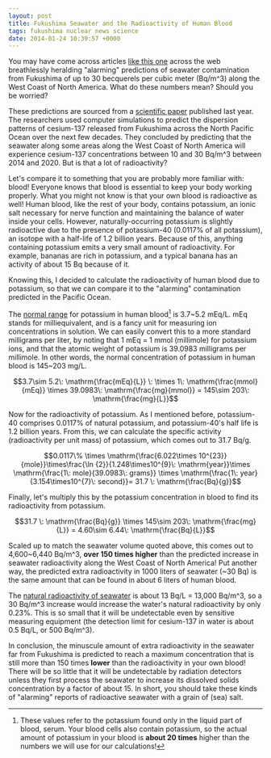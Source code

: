 ```yaml
---
layout: post
title: Fukushima Seawater and the Radioactivity of Human Blood
tags: fukushima nuclear news science
date: 2014-01-24 10:39:57 +0000
---
```


You may have come across articles [like this
one](http://www.naturalnews.com/043585_fukushima_radiation_pacific_ocean_marine_science_organization.html)
across the web breathlessly heralding "alarming" predictions of seawater
contamination from Fukushima of up to 30 becquerels per cubic meter
(Bq/m^3) along the West Coast of North America. What do these numbers
mean? Should you be worried?

<!--more-->

These predictions are sourced from a [scientific
paper](http://www.sciencedirect.com/science/article/pii/S096706371300112X)
published last year. The researchers used computer simulations to
predict the dispersion patterns of cesium-137 released from Fukushima
across the North Pacific Ocean over the next few decades. They concluded
by predicting that the seawater along some areas along the West Coast of
North America will experience cesium-137 concentrations between 10 and
30 Bq/m^3 between 2014 and 2020. But is that a lot of radioactivity?

Let's compare it to something that you are probably more familiar with:
blood! Everyone knows that blood is essential to keep your body working
properly. What you might not know is that your own blood is radioactive
as well! Human blood, like the rest of your body, contains potassium, an
ionic salt necessary for nerve function and maintaining the balance of
water inside your cells. However, naturally-occurring potassium is
slightly radioactive due to the presence of potassium-40 (0.0117% of all
potassium), an isotope with a half-life of 1.2 billion years. Because of
this, anything containing potassium emits a very small amount of
radioactivity. For example, bananas are rich in potassium, and a typical
banana has an activity of about 15 Bq because of it.

Knowing this, I decided to calculate the radioactivity of human blood
due to potassium, so that we can compare it to the "alarming"
contamination predicted in the Pacific Ocean.

The [normal
range](http://www.nlm.nih.gov/medlineplus/ency/article/003484.htm) for
potassium in human blood[^1] is 3.7~5.2 mEq/L. mEq stands for
milliequivalent, and is a fancy unit for measuring ion concentrations in
solution. We can easily convert this to a more standard milligrams per
liter, by noting that 1 mEq = 1 mmol (millimole) for potassium ions, and
that the atomic weight of potassium is 39.0983 milligrams per millimole.
In other words, the normal concentration of potassium in human blood is
145~203 mg/L.

$$3.7\sim 5.2\: \mathrm{\frac{mEq}{L}} \: \times 1\: \mathrm{\frac{mmol}{mEq}} \times 39.0983\: \mathrm{\frac{mg}{mmol}} =  145\sim 203\: \mathrm{\frac{mg}{L}}$$

Now for the radioactivity of potassium. As I mentioned before,
potassium-40 comprises 0.0117% of natural potassium, and potassium-40's
half life is 1.2 billion years. From this, we can calculate the specific
activity (radioactivity per unit mass) of potassium, which comes out to
31.7 Bq/g.

$$0.0117\% \times \mathrm{\frac{6.022\times 10^{23}}{mole}}\times\frac{\ln {2}}{1.248\times10^{9}\: \mathrm{year}}\times \mathrm{\frac{1\: mole}{39.0983\: grams}} \times \mathrm{\frac{1\: year}{3.154\times10^{7}\: second}}= 31.7 \: \mathrm{\frac{Bq}{g}}$$

Finally, let's multiply this by the potassium concentration in blood to
find its radioactivity from potassium.

$$31.7 \: \mathrm{\frac{Bq}{g}} \times 145\sim 203\: \mathrm{\frac{mg}{L}} = 4.60\sim 6.44\: \mathrm{\frac{Bq}{L}}$$

Scaled up to match the seawater volume quoted above, this comes out to
4,600~6,440 Bq/m^3, **over 150 times higher** than the predicted
increase in seawater radioactivity along the West Coast of North
America! Put another way, the predicted extra radioactivity in 1000
liters of seawater (~30 Bq) is the same amount that can be found in
about 6 liters of human blood.

The [natural radioactivity of
seawater](http://www.dailykos.com/story/2013/11/07/1253941/-Putting-Fukushima-in-Perspetive-A-primer-on-radioactivity-in-the-Ocean#)
is about 13 Bq/L = 13,000 Bq/m^3, so a 30 Bq/m^3 increase would
increase the water's natural radioactivity by only 0.23%. This is so
small that it will be undetectable even by sensitive measuring equipment
(the detection limit for cesium-137 in water is about 0.5 Bq/L, or 500
Bq/m^3).

In conclusion, the minuscule amount of extra radioactivity in the
seawater far from Fukushima is predicted to reach a maximum
concentration that is still more than 150 times **lower** than the
radioactivity in your own blood! There will be so little that it will be
undetectable by radiation detectors unless they first process the
seawater to increase its dissolved solids concentration by a factor of
about 15. In short, you should take these kinds of "alarming" reports of
radioactive seawater with a grain of (sea) salt.

[^1]: These values refer to the potassium found only in the liquid part
    of blood, serum. Your blood cells also contain potassium, so the
    actual amount of potassium in your blood is **about 20 times**
    higher than the numbers we will use for our calculations!
